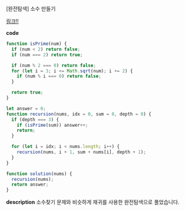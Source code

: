 [완전탐색] 소수 만들기

[링크!!](https://programmers.co.kr/learn/courses/30/lessons/12977)

**code**

```js
function isPrime(num) {
  if (num < 2) return false;
  if (num === 2) return true;

  if (num % 2 === 0) return false;
  for (let i = 3; i <= Math.sqrt(num); i += 2) {
    if (num % i === 0) return false;
  }

  return true;
}

let answer = 0;
function recursion(nums, idx = 0, sum = 0, depth = 0) {
  if (depth === 3) {
    if (isPrime(sum)) answer++;
    return;
  }

  for (let i = idx; i < nums.length; i++) {
    recursion(nums, i + 1, sum + nums[i], depth + 1);
  }
}

function solution(nums) {
  recursion(nums);
  return answer;
}
```

**description**
소수찾기 문제와 비슷하게 재귀를 사용한 완전탐색으로 풀었습니다.